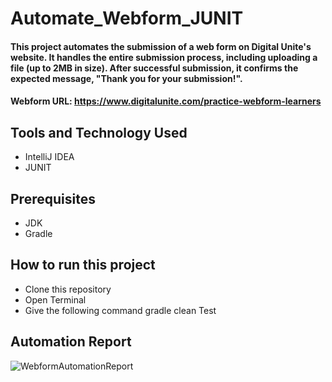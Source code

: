 # Automate_Webform_JUNIT
#### This project automates the submission of a web form on Digital Unite's website. It handles the entire submission process, including uploading a file (up to 2MB in size). After successful submission, it confirms the expected message, "Thank you for your submission!".
#### Webform URL: https://www.digitalunite.com/practice-webform-learners
## Tools and Technology Used
- IntelliJ IDEA
- JUNIT

## Prerequisites
- JDK
- Gradle

## How to run this project
- Clone this repository
- Open Terminal
- Give the following command gradle clean Test

## Automation Report
![WebformAutomationReport](https://github.com/Moonmoon838/demo-transaction-api-jmeter/assets/143262452/9b53fa1c-7498-4195-86d4-65bb98938bc9)
